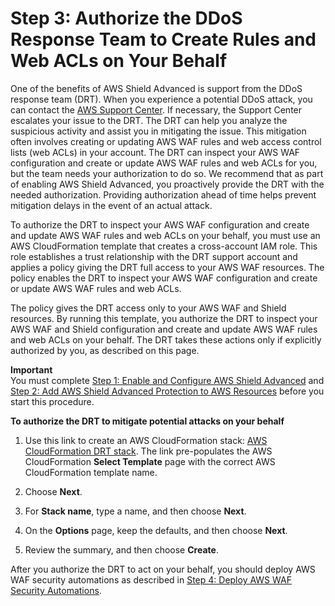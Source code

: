 # Step 3: Authorize the DDoS Response Team to Create Rules and Web ACLs on Your Behalf<a name="authorize-DRT"></a>

One of the benefits of AWS Shield Advanced is support from the DDoS response team \(DRT\)\. When you experience a potential DDoS attack, you can contact the [AWS Support Center](https://console.aws.amazon.com/support/home#/)\. If necessary, the Support Center escalates your issue to the DRT\. The DRT can help you analyze the suspicious activity and assist you in mitigating the issue\. This mitigation often involves creating or updating AWS WAF rules and web access control lists \(web ACLs\) in your account\. The DRT can inspect your AWS WAF configuration and create or update AWS WAF rules and web ACLs for you, but the team needs your authorization to do so\. We recommend that as part of enabling AWS Shield Advanced, you proactively provide the DRT with the needed authorization\. Providing authorization ahead of time helps prevent mitigation delays in the event of an actual attack\. 

To authorize the DRT to inspect your AWS WAF configuration and create and update AWS WAF rules and web ACLs on your behalf, you must use an AWS CloudFormation template that creates a cross\-account IAM role\. This role establishes a trust relationship with the DRT support account and applies a policy giving the DRT full access to your AWS WAF resources\. The policy enables the DRT to inspect your AWS WAF configuration and create or update AWS WAF rules and web ACLs\. 

The policy gives the DRT access only to your AWS WAF and Shield resources\. By running this template, you authorize the DRT to inspect your AWS WAF and Shield configuration and create and update AWS WAF rules and web ACLs on your behalf\. The DRT takes these actions only if explicitly authorized by you, as described on this page\. 

**Important**  
You must complete [Step 1: Enable and Configure AWS Shield Advanced](enable-ddos-prem.md) and [Step 2: Add AWS Shield Advanced Protection to AWS Resources](configure-new-protection.md) before you start this procedure\.

**To authorize the DRT to mitigate potential attacks on your behalf**

1. Use this link to create an AWS CloudFormation stack: [AWS CloudFormation DRT stack](https://console.aws.amazon.com/cloudformation/home?region=us-east-1#cstack=sn%7eRateBasedBL%7cturl%7ehttps:%2f%2fs3.amazonaws.com/aws-shield-drt-support/drt_support_iam_role.json)\. The link pre\-populates the AWS CloudFormation **Select Template** page with the correct AWS CloudFormation template name\.

1. Choose **Next**\. 

1. For **Stack name**, type a name, and then choose **Next**\. 

1. On the **Options** page, keep the defaults, and then choose **Next**\.

1. Review the summary, and then choose **Create**\.

After you authorize the DRT to act on your behalf, you should deploy AWS WAF security automations as described in [Step 4: Deploy AWS WAF Security Automations](deploy-waf-automations.md)\.